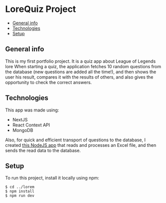 # LoreQuiz Project
* [General info](#general-info)
* [Technologies](#technologies)
* [Setup](#setup)

## General info
This is my first portfolio project. It is a quiz app about League of Legends lore
When starting a quiz, the application fetches 10 random questions from the database (new questions are added all the time!), 
and then shows the user his result, compares it with the results of others, and also gives the opportunity to check the correct answers.

## Technologies
This app was made using:
* NextJS
* React Context API
* MongoDB

Also, for quick and efficient transport of questions to the database, I created [this NodeJS app](https://github.com/KubiakD/Excel-data-parser) that reads and processes an Excel file, and then sends the read data to the database. 

## Setup
To run this project, install it locally using npm:

```
$ cd ../lorem
$ npm install
$ npm run dev
```